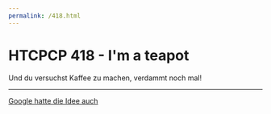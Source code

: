 ```yaml
---
permalink: /418.html
---
```


# HTCPCP 418 - I'm a teapot
Und du versuchst Kaffee zu machen, verdammt noch mal!
<hr>
<a href="https://www.google.com/teapot">Google hatte die Idee auch</a>
